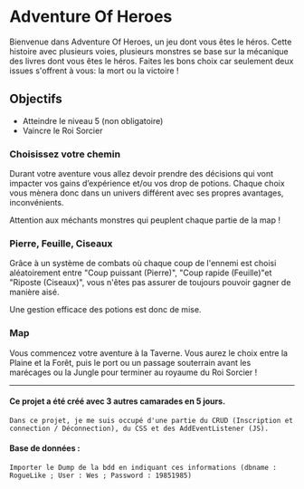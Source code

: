 # Adventure Of Heroes

Bienvenue dans Adventure Of Heroes, un jeu dont vous êtes le héros. Cette histoire avec plusieurs voies, plusieurs monstres se base sur la mécanique des livres dont vous êtes le héros.
Faites les bons choix car seulement deux issues s'offrent à vous: la mort ou la victoire !

## Objectifs
- Atteindre le niveau 5 (non obligatoire)
- Vaincre le Roi Sorcier

### Choisissez votre chemin
Durant votre aventure vous allez devoir prendre des décisions qui vont impacter vos gains d’expérience et/ou vos drop de potions. Chaque choix vous mènera donc dans un univers différent avec ses propres avantages, inconvénients.

Attention aux méchants monstres qui peuplent chaque partie de la map ! 

### Pierre, Feuille, Ciseaux
Grâce à un système de combats où chaque coup de l'ennemi est choisi aléatoirement entre "Coup puissant (Pierre)", "Coup rapide (Feuille)"et "Riposte (Ciseaux)", vous n'êtes pas assurer de toujours pouvoir gagner de manière aisé.

Une gestion efficace des potions est donc de mise. 

### Map
Vous commencez votre aventure à la Taverne. Vous aurez le choix entre la Plaine et la Forêt, puis le port ou un passage souterrain avant les marécages ou la Jungle pour terminer au royaume du Roi Sorcier !

---
  #### Ce projet a été créé avec 3 autres camarades en 5 jours.
    Dans ce projet, je me suis occupé d'une partie du CRUD (Inscription et connection / Déconnection), du CSS et des AddEventListener (JS).

  #### Base de données :
    Importer le Dump de la bdd en indiquant ces informations (dbname : RogueLike ; User : Wes ; Password : 19851985)
